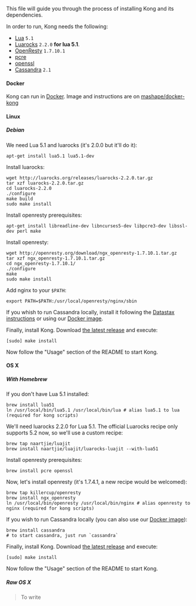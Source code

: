 This file will guide you through the process of installing Kong and its dependencies.

In order to run, Kong needs the following:
- [Lua][lua-install-url] `5.1`
- [Luarocks][luarocks-url] `2.2.0` **for lua 5.1**.
- [OpenResty](http://openresty.com/#Download) `1.7.10.1`
- [pcre][pcre-url]
- [openssl][openssl-url]
- [Cassandra][cassandra-url] `2.1`

#### Docker

Kong can run in [Docker][docker-url]. Image and instructions are on [mashape/docker-kong][docker-kong-url]

#### Linux

##### Debian

We need Lua 5.1 and luarocks (it's 2.0.0 but it'll do it):

```
apt-get install lua5.1 lua5.1-dev
```

Install luarocks:

```
wget http://luarocks.org/releases/luarocks-2.2.0.tar.gz
tar xzf luarocks-2.2.0.tar.gz
cd luarocks-2.2.0
./configure
make build
sudo make install
```

Install openresty prerequisites:

```
apt-get install libreadline-dev libncurses5-dev libpcre3-dev libssl-dev perl make
```

Install openresty:

```
wget http://openresty.org/download/ngx_openresty-1.7.10.1.tar.gz
tar xzf ngx_openresty-1.7.10.1.tar.gz
cd ngx_openresty-1.7.10.1/
./configure
make
sudo make install
```

Add nginx to your `$PATH`:

```
export PATH=$PATH:/usr/local/openresty/nginx/sbin
```

If you whish to run Cassandra locally, install it following the [Datastax instructions](http://www.datastax.com/documentation/cassandra/2.0/cassandra/install/installDeb_t.html) or using our [Docker image][docker-kong-url].

Finally, install Kong. Download [the latest release][kong-latest-url] and execute:

```
[sudo] make install
```

Now follow the "Usage" section of the README to start Kong.

#### OS X

##### With Homebrew

If you don't have Lua 5.1 installed:

```
brew install lua51
ln /usr/local/bin/lua5.1 /usr/local/bin/lua # alias lua5.1 to lua (required for kong scripts)
```

We'll need luarocks 2.2.0 for Lua 5.1. The official Luarocks recipe only supports 5.2 now, so we'll use a custom recipe:

```
brew tap naartjie/luajit
brew install naartjie/luajit/luarocks-luajit --with-lua51
```

Install openresty prerequisites:

```
brew install pcre openssl
```

Now, let's install openresty (it's 1.7.4.1, a new recipe would be welcomed):

```
brew tap killercup/openresty
brew install ngx_openresty
ln /usr/local/bin/openresty /usr/local/bin/nginx # alias openresty to nginx (required for kong scripts)
```

If you wish to run Cassandra locally (you can also use our [Docker image][docker-kong-url]):

```
brew install cassandra
# to start cassandra, just run `cassandra`
```

Finally, install Kong. Download [the latest release][kong-latest-url] and execute:

```
[sudo] make install
```

Now follow the "Usage" section of the README to start Kong.

##### Raw OS X

> To write

[docker-url]: https://www.docker.com/
[docker-kong-url]: https://github.com/Mashape/docker-kong
[docker-cassandra-url]: https://github.com/Mashape/docker-cassandra
[lua-install-url]: http://www.lua.org/download.html
[luarocks-url]: https://luarocks.org
[cassandra-url]: http://cassandra.apache.org/
[pcre-url]: http://www.pcre.org/
[openssl-url]: https://www.openssl.org/
[kong-latest-url]: https://github.com/Mashape/kong/releases
